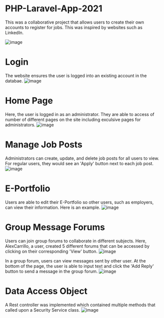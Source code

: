 # PHP-Laravel-App-2021
This was a collaborative project that allows users to create their own accounts to register for jobs. This was inspired by websites such as LinkedIn.

![image](https://user-images.githubusercontent.com/62003762/173732010-346ad1fa-47ec-4e8f-9328-0245dd51114b.png)

# Login
The website ensures the user is logged into an existing account in the databae.
![image](https://user-images.githubusercontent.com/62003762/174056125-5c379fa4-740a-4619-81ff-fa7397bbdc6b.png)

# Home Page
Here, the user is logged in as an administrator. They are able to access of number of different pages on the site including exculsive pages for administrators.
![image](https://user-images.githubusercontent.com/62003762/174056542-4d71d6dc-3453-43a7-950f-a92622e225d1.png)

# Manage Job Posts
Administrators can create, update, and delete job posts for all users to view. For regular users, they would see an 'Apply' button next to each job post.
![image](https://user-images.githubusercontent.com/62003762/174057207-6f11ba5c-8c4e-4632-a3c3-27dca2ebf030.png)

# E-Portfolio
Users are able to edit their E-Portfolio so other users, such as employers, can view their information. Here is an example.
![image](https://user-images.githubusercontent.com/62003762/174057808-bbf5605e-9b13-4b03-abf0-a3bd263b6d45.png)

# Group Message Forums
Users can join group forums to collaborate in different subjects. Here, AlexCarrillo, a user, created 5 different forums that can be accessed by clicking on their corresponding 'View' button.
![image](https://user-images.githubusercontent.com/62003762/174058239-66a80c73-b43b-48f2-be0e-775bf94f9b98.png)

In a group forum, users can view messages sent by other user. At the bottom of the page, the user is able to input text and click the 'Add Reply' button to send a message in the group forum.
![image](https://user-images.githubusercontent.com/62003762/174058649-dd55fb0c-f755-4886-bb48-4b826663b98d.png)

# Data Access Object
A Rest controller was implemented which contained multiple methods that called upon a Security Service class.
![image](https://user-images.githubusercontent.com/62003762/174059492-756f9202-0522-43d8-8b17-72adbfa3944d.png)

